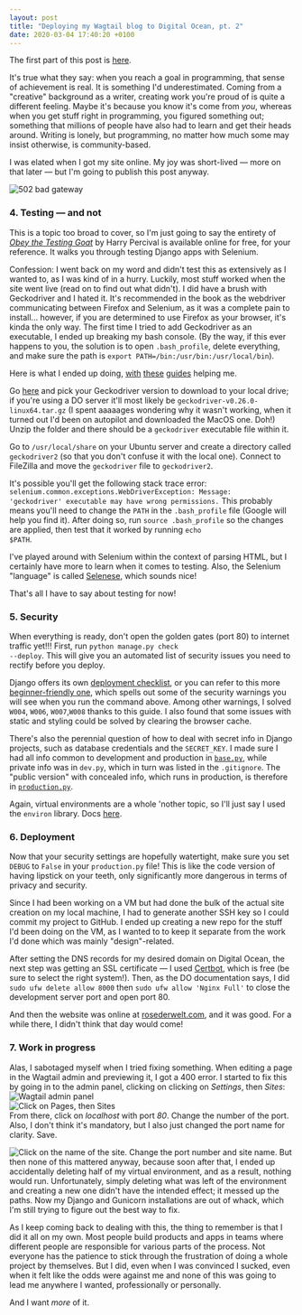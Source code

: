 ```yaml
---
layout: post
title: "Deploying my Wagtail blog to Digital Ocean, pt. 2"
date: 2020-03-04 17:40:20 +0100
---
```

The first part of this post is [here](https://rosamundmather.com/2020/01/29/wagtail-digital-ocean-1.html).

It's true what they say: when you reach a goal in programming, that sense of achievement is real. It is something I'd underestimated. Coming from a "creative" background as a writer, creating work you're proud of is quite a different feeling. Maybe it's because you know it's come from *you*, whereas when you get stuff right in programming, you figured something out; something that millions of people have also had to learn and get their heads around. Writing is lonely, but programming, no matter how much some may insist otherwise, is community-based.

I was elated when I got my site online. My joy was short-lived — more on that later — but I'm going to publish this post anyway.

![502 bad gateway](https://1.bp.blogspot.com/-m_oHBp4ymaw/Xl_sQYPrfuI/AAAAAAAAH8k/PsO-pn3ETi4S1UVbGbi3JzmGgHVdWc5lwCNcBGAsYHQ/s1600/502%2Bbad%2Bgateway.png)

<h3>4. Testing — and not</h3>

This is a topic too broad to cover, so I'm just going to say the entirety of <em><a href="[https://www.obeythetestinggoat.com/pages/book.html#toc](https://www.obeythetestinggoat.com/pages/book.html#toc)">Obey the Testing Goat</a></em> by Harry Percival is available online for free, for your reference. It walks you through testing Django apps with Selenium.

Confession: I went back on my word and didn't test this as extensively as I wanted to, as I was kind of in a hurry. Luckily, most stuff worked when the site went live (read on to find out what didn't).
I did have a brush with Geckodriver and I hated it. It's recommended in the book as the webdriver communicating between Firefox and Selenium, as it was a complete pain to install... however, if you are determined to use Firefox as your browser, it's kinda the only way. The first time I tried to add Geckodriver as an executable, I ended up breaking my bash console. (By the way, if this ever happens to you, the solution is to open <code>.bash_profile</code>, delete everything, and make sure the path is <code>export PATH=/bin:/usr/bin:/usr/local/bin</code>).

Here is what I ended up doing, [with](https://selenium.dev/documentation/en/webdriver/driver_requirements/#adding-executables-to-your-path) [these](https://medium.com/dropout-analytics/selenium-and-geckodriver-on-mac-b411dbfe61bc) [guides](https://medium.com/@sonaldwivedi/downloading-and-setting-up-geckodriver-87873e25207c) helping me.

Go [here](https://github.com/mozilla/geckodriver/releases) and pick your Geckodriver version to download to your local drive; if you're using a DO server it'll most likely be <code>geckodriver-v0.26.0-linux64.tar.gz</code> (I spent aaaaages wondering why it wasn't working, when it turned out I'd been on autopilot and downloaded the MacOS one. Doh!) Unzip the folder and there should be a <code>geckodriver</code> executable file within it.

Go to `/usr/local/share` on your Ubuntu server and create a directory called <code>geckodriver2</code> (so that you don't confuse it with the local one). Connect to FileZilla and move the <code>geckodriver</code> file to <code>geckodriver2</code>.

It's possible you'll get the following stack trace error:
<code>selenium.common.exceptions.WebDriverException: Message: 'geckodriver' executable may have wrong permissions.</code> This probably means you'll need to change the `PATH` in the `.bash_profile` file (Google will help you find it). After doing so, run `source .bash_profile` so the changes are applied, then test that it worked by running <code>echo $PATH</code>.

I've played around with Selenium within the context of parsing HTML, but I certainly have more to learn when it comes to testing. Also, the Selenium "language" is called [Selenese](https://www.softwaretestingmentor.com/what-is-selenese/), which sounds nice!

That's all I have to say about testing for now!


<h3>5. Security</h3>

When everything is ready, don't open the golden gates (port 80) to internet traffic yet!!!
First, run <code>python manage.py check --deploy</code>. This will give you an automated list of security issues you need to rectify before you deploy.

Django offers its own <a href="[https://docs.djangoproject.com/en/3.0/howto/deployment/checklist/](https://docs.djangoproject.com/en/3.0/howto/deployment/checklist/)">deployment checklist</a>, or you can refer to this more <a href="[https://dev.to/coderasha/django-web-security-checklist-before-deployment-secure-your-django-app-4jb8](https://dev.to/coderasha/django-web-security-checklist-before-deployment-secure-your-django-app-4jb8)">beginner-friendly one</a>, which spells out some of the security warnings you will see when you run the command above. Among other warnings, I solved <code>W004</code>, <code>W006</code>, <code>W007</code>,<code>W008</code> thanks to this guide. I also found that some issues with static and styling could be solved by clearing the browser cache.

There's also the perennial question of how to deal with secret info in Django projects, such as database credentials and the `SECRET_KEY`. I made sure I had all info common to development and production in <code>[base.py](https://github.com/rosamundm/rosederwelt-blog/blob/master/mysite/mysite/settings/base.py)</code>, while private info was in `dev.py`, which in turn was listed in the `.gitignore`. The "public version" with concealed info, which runs in production, is therefore in [`production.py`](https://github.com/rosamundm/rosederwelt-blog/blob/master/mysite/mysite/settings/production.py).

Again, virtual environments are a whole 'nother topic, so I'll just say I used the `environ` library. Docs [here](https://django-environ.readthedocs.io/en/latest/).

<h3>6. Deployment</h3>

Now that your security settings are hopefully watertight, make sure you set <code>DEBUG</code> to <code>False</code> in your `production.py` file! This is like the code version of having lipstick on your teeth, only significantly more dangerous in terms of privacy and security.

Since I had been working on a VM but had done the bulk of the actual site creation on my local machine, I had to generate another SSH key so I could commit my project to GitHub. I ended up creating a new repo for the stuff I'd been doing on the VM, as I wanted to to keep it separate from the work I'd done which was mainly "design"-related.

After setting the DNS records for my desired domain on Digital Ocean, the next step was getting an SSL certificate — I used [Certbot](https://certbot.eff.org/lets-encrypt/ubuntubionic-nginx), which is free (be sure to select the right system!). Then, as the DO documentation says, I did `sudo ufw delete allow 8000` then `sudo ufw allow 'Nginx Full'` to close the development server port and open port 80.

And then the website was online at [rosederwelt.com](https://rosederwelt.com), and it was good. For a while there, I didn't think that day would come!

<h3>7. Work in progress</h3>

Alas, I sabotaged myself when I tried fixing something. When editing a page in the Wagtail admin and previewing it, I got a 400 error. I started to fix this by going in to the admin panel, clicking on clicking on *Settings*, then *Sites*:
<br>
![Wagtail admin panel](https://1.bp.blogspot.com/-KVMrfRyjOCY/Xl_W3at7MSI/AAAAAAAAH8E/dhypEhUGih0Nm7Iot-Rc5zmdalENQi7JwCNcBGAsYHQ/s1600/wagtail1.png)
<br>
![Click on Pages, then Sites](https://1.bp.blogspot.com/-SL0wCMm3v7M/Xl_W3am9VrI/AAAAAAAAH8M/-96QV9nOFzoTAkv7kzZ6UkQhE-azm3IUwCNcBGAsYHQ/s1600/wagtail2.png)
<br>
From there, click on *localhost* with port *80*. Change the number of the port. Also, I don't think it's mandatory, but I also just changed the port name for clarity. Save.

![Click on the name of the site. Change the port number and site name.](https://1.bp.blogspot.com/-SZ2M6gMoRoQ/Xl_W3Tcv_GI/AAAAAAAAH8I/u1czBdJF09or0wxJbsqbi4-zUD18Q1FSACNcBGAsYHQ/s1600/wagtail3.png)
But then none of this mattered anyway, because soon after that, I ended up accidentally deleting half of my virtual environment, and as a result, nothing would run. Unfortunately, simply deleting what was left of the environment and creating a new one didn't have the intended effect; it messed up the paths. Now my Django and Gunicorn installations are out of whack, which I'm still trying to figure out the best way to fix.

As I keep coming back to dealing with this, the thing to remember is that I did it all on my own. Most people build products and apps in teams where different people are responsible for various parts of the process. Not everyone has the patience to stick through the frustration of doing a whole project by themselves. But I did, even when I was convinced I sucked, even when it felt like the odds were against me and none of this was going to lead me anywhere I wanted, professionally or personally.

And I want *more* of it.

